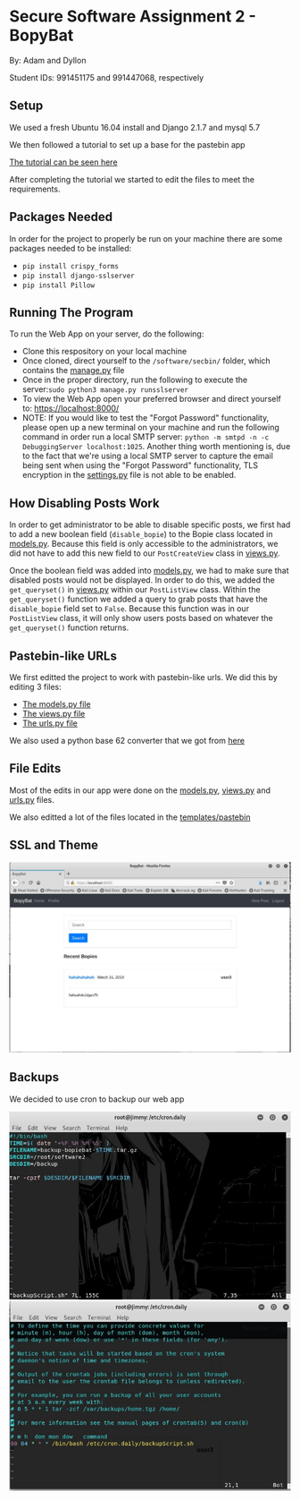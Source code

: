 # Secure Software Assignment 2 - BopyBat

By: Adam and Dyllon

Student IDs: 991451175 and 991447068, respectively

## Setup
We used a fresh Ubuntu 16.04 install and Django 2.1.7 and mysql 5.7

We then followed a tutorial to set up a base for the pastebin app

[The tutorial can be seen here](https://www.youtube.com/watch?v=UmljXZIypDc&list=PL-osiE80TeTtoQCKZ03TU5fNfx2UY6U4p)

After completing the tutorial we started to edit the files to meet the requirements.

## Packages Needed
In order for the project to properly be run on your machine there are some packages needed to be installed:
* ```pip install crispy_forms```
* ```pip install django-sslserver```
* ```pip install Pillow```

## Running The Program
To run the Web App on your server, do the following:
* Clone this respository on your local machine
* Once cloned, direct yourself to the ```/software/secbin/``` folder, which contains the [manage.py](/software/secbin/manage.py) file
* Once in the proper directory, run the following to execute the server:```sudo python3 manage.py runsslserver```
* To view the Web App open your preferred browser and direct yourself to: [https://localhost:8000/](https://localhost:8000)
* NOTE: If you would like to test the "Forgot Password" functionality, please open up a new terminal on your machine and run the following command in order run a local SMTP server: ```python -m smtpd -n -c DebuggingServer localhost:1025```. Another thing worth mentioning is, due to the fact that we're using a local SMTP server to capture the email being sent when using the "Forgot Password" functionality, TLS encryption in the [settings.py](/software/secbin/secbin/settings.py) file is not able to be enabled.

## How Disabling Posts Work
In order to get administrator to be able to disable specific posts, we first had to add a new boolean field (```disable_bopie```) to the Bopie class located in [models.py](/software/secbin/pastebin/models.py). Because this field is only accessible to the administrators, we did not have to add this new field to our ```PostCreateView``` class in [views.py](/software/secbin/pastebin/views.py).

Once the boolean field was added into [models.py](/software/secbin/pastebin/models.py), we had to make sure that disabled posts would not be displayed. In order to do this, we added the ```get_queryset()``` in [views.py](/software/secbin/pastebin/views.py) within our ```PostListView``` class. Within the ```get_queryset()``` function we added a query to grab posts that have the ```disable_bopie``` field set to ```False```. Because this function was in our ```PostListView``` class, it will only show users posts based on whatever the ```get_queryset()``` function returns.


## Pastebin-like URLs
We first editted the project to work with pastebin-like urls.  We did this by editing 3 files:
* [The models.py file](/software/secbin/pastebin/models.py)
* [The views.py file](/software/secbin/pastebin/views.py)
* [The urls.py file](/software/secbin/pastebin/urls.py)

We also used a python base 62 converter that we got from [here](https://gist.github.com/Biglucky/da106aabab769cf25396262eb72783db)

## File Edits
Most of the edits in our app were done on the [models.py](/software/secbin/pastebin/models.py), [views.py](/software/secbin/pastebin/views.py) and [urls.py](/software/secbin/pastebin/urls.py) files.

We also editted a lot of the files located in the [templates/pastebin](/software/secbin/pastebin/templates/pastebin) 

## SSL and Theme

![](/software/secbin/media/secsofty.jpg)

## Backups
We decided to use cron to backup our web app

![](/software/secbin/media/secsofty2.jpg)
![](/software/secbin/media/secsofty3.jpg)
